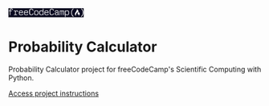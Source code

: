 <img src="logo-fcc.png" alt="freeCodeCamp Logo" width="150">

# Probability Calculator

Probability Calculator project for freeCodeCamp's Scientific Computing with Python.

[Access project instructions](https://www.freecodecamp.org/learn/scientific-computing-with-python/scientific-computing-with-python-projects/probability-calculator)
